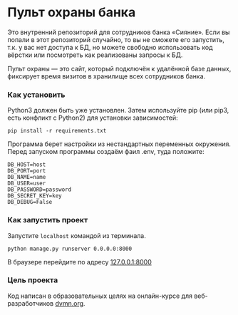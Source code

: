 # Пульт охраны банка

Это внутренний репозиторий для сотрудников банка «Сияние». Если вы попали в этот репозиторий случайно, то вы не сможете его запустить, т.к. у вас нет доступа к БД, но можете свободно использовать код вёрстки или посмотреть как реализованы запросы к БД.

Пульт охраны — это сайт, который подключён к удалённой базе данных, фиксирует время визитов в хранилище всех сотрудников банка.

### Как установить

Python3 должен быть уже установлен. Затем используйте pip (или pip3, есть конфликт с Python2) для установки зависимостей:
```
pip install -r requirements.txt
```
Программа берет настройки из нестандартных переменных окружения. Перед запуском программы создаём фаил .env, туда положите:
```
DB_HOST=host
DB_PORT=port
DB_NAME=name
DB_USER=user
DB_PASSWORD=password
DB_SECRET_KEY=key
DB_DEBUG=False
```

### Как запустить проект

Запустите `localhost` командой из терминала.
```
python manage.py runserver 0.0.0.0:8000
```
В браузере перейдите по адресу [127.0.0.1:8000](http://127.0.0.1:8000/)

### Цель проекта

Код написан в образовательных целях на онлайн-курсе для веб-разработчиков [dvmn.org](https://dvmn.org/).
 
